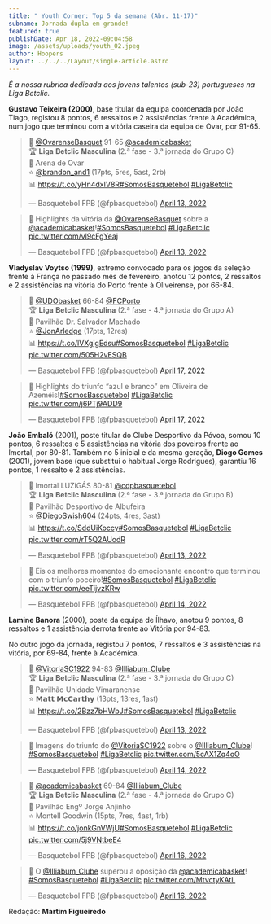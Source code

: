 ```yaml
---
title: " Youth Corner: Top 5 da semana (Abr. 11-17)"
subname: Jornada dupla em grande!
featured: true
publishDate: Apr 18, 2022-09:04:58
image: /assets/uploads/youth_02.jpeg
author: Hoopers
layout: ../../../Layout/single-article.astro
---
```

*É a nossa rubrica dedicada aos jovens talentos (sub-23) portugueses na Liga Betclic.*

**Gustavo Teixeira (2000)**, base titular da equipa coordenada por João Tiago, registou 8 pontos, 6 ressaltos e 2 assistências frente à Académica, num jogo que terminou com a vitória caseira da equipa de Ovar, por 91-65.

<blockquote class="twitter-tweet"><p lang="pt" dir="ltr">🏀 <a href="https://twitter.com/OvarenseBasquet?ref_src=twsrc%5Etfw">@OvarenseBasquet</a> 91-65 <a href="https://twitter.com/academicabasket?ref_src=twsrc%5Etfw">@academicabasket</a> <br>🏆 𝐋𝐢𝐠𝐚 𝐁𝐞𝐭𝐜𝐥𝐢𝐜 𝐌𝐚𝐬𝐜𝐮𝐥𝐢𝐧𝐚 (2.ª fase - 3.ª jornada do Grupo C)<br>📍 Arena de Ovar<br>⭐ <a href="https://twitter.com/brandon_and1?ref_src=twsrc%5Etfw">@brandon_and1</a> (17pts, 5res, 5ast, 2rb)<br>📊 <a href="https://t.co/yHn4dxIV8R">https://t.co/yHn4dxIV8R</a><a href="https://twitter.com/hashtag/SomosBasquetebol?src=hash&amp;ref_src=twsrc%5Etfw">#SomosBasquetebol</a> <a href="https://twitter.com/hashtag/LigaBetclic?src=hash&amp;ref_src=twsrc%5Etfw">#LigaBetclic</a></p>&mdash; Basquetebol FPB (@fpbasquetebol) <a href="https://twitter.com/fpbasquetebol/status/1514365082779668489?ref_src=twsrc%5Etfw">April 13, 2022</a></blockquote>

<blockquote class="twitter-tweet"><p lang="pt" dir="ltr">🎥 Highlights da vitória da <a href="https://twitter.com/OvarenseBasquet?ref_src=twsrc%5Etfw">@OvarenseBasquet</a> sobre a <a href="https://twitter.com/academicabasket?ref_src=twsrc%5Etfw">@academicabasket</a>!<a href="https://twitter.com/hashtag/SomosBasquetebol?src=hash&amp;ref_src=twsrc%5Etfw">#SomosBasquetebol</a> <a href="https://twitter.com/hashtag/LigaBetclic?src=hash&amp;ref_src=twsrc%5Etfw">#LigaBetclic</a> <a href="https://t.co/vl9cFgYeaj">pic.twitter.com/vl9cFgYeaj</a></p>&mdash; Basquetebol FPB (@fpbasquetebol) <a href="https://twitter.com/fpbasquetebol/status/1514390994241916929?ref_src=twsrc%5Etfw">April 13, 2022</a></blockquote>

**Vladyslav Voytso (1999)**, extremo convocado para os jogos da seleção frente à França no passado mês de fevereiro, anotou 12 pontos, 2 ressaltos e 2 assistências na vitória do Porto frente à Oliveirense, por 66-84.

<blockquote class="twitter-tweet"><p lang="pt" dir="ltr">🏀 <a href="https://twitter.com/UDObasket?ref_src=twsrc%5Etfw">@UDObasket</a> 66-84 <a href="https://twitter.com/FCPorto?ref_src=twsrc%5Etfw">@FCPorto</a> <br>🏆 𝐋𝐢𝐠𝐚 𝐁𝐞𝐭𝐜𝐥𝐢𝐜 𝐌𝐚𝐬𝐜𝐮𝐥𝐢𝐧𝐚 (2.ª fase - 4.ª jornada do Grupo A)<br>📍 Pavilhão Dr. Salvador Machado<br>⭐ <a href="https://twitter.com/JonArledge?ref_src=twsrc%5Etfw">@JonArledge</a> (17pts, 12res) <br>📊 <a href="https://t.co/lVXgigEdsu">https://t.co/lVXgigEdsu</a><a href="https://twitter.com/hashtag/SomosBasquetebol?src=hash&amp;ref_src=twsrc%5Etfw">#SomosBasquetebol</a> <a href="https://twitter.com/hashtag/LigaBetclic?src=hash&amp;ref_src=twsrc%5Etfw">#LigaBetclic</a> <a href="https://t.co/505H2vESQB">pic.twitter.com/505H2vESQB</a></p>&mdash; Basquetebol FPB (@fpbasquetebol) <a href="https://twitter.com/fpbasquetebol/status/1515763788846452747?ref_src=twsrc%5Etfw">April 17, 2022</a></blockquote>

<blockquote class="twitter-tweet"><p lang="pt" dir="ltr">🎥 Highlights do triunfo “azul e branco” em Oliveira de Azeméis!<a href="https://twitter.com/hashtag/SomosBasquetebol?src=hash&amp;ref_src=twsrc%5Etfw">#SomosBasquetebol</a> <a href="https://twitter.com/hashtag/LigaBetclic?src=hash&amp;ref_src=twsrc%5Etfw">#LigaBetclic</a> <a href="https://t.co/j6PTj9ADD9">pic.twitter.com/j6PTj9ADD9</a></p>&mdash; Basquetebol FPB (@fpbasquetebol) <a href="https://twitter.com/fpbasquetebol/status/1515780164881457152?ref_src=twsrc%5Etfw">April 17, 2022</a></blockquote>

**João Embaló** (2001), poste titular do Clube Desportivo da Póvoa, somou 10 pontos, 6 ressaltos e 5 assistências na vitória dos poveiros frente ao Imortal, por 80-81. Também no 5 inicial e da mesma geração, **Diogo Gomes** (2001), jovem base (que substitui o habitual Jorge Rodrigues), garantiu 16 pontos, 1 ressalto e 2 assistências.

<blockquote class="twitter-tweet"><p lang="pt" dir="ltr">🏀 Imortal LUZiGÁS 80-81 <a href="https://twitter.com/cdpbasquetebol?ref_src=twsrc%5Etfw">@cdpbasquetebol</a> <br>🏆 𝐋𝐢𝐠𝐚 𝐁𝐞𝐭𝐜𝐥𝐢𝐜 𝐌𝐚𝐬𝐜𝐮𝐥𝐢𝐧𝐚 (2.ª fase - 3.ª jornada do Grupo B)<br>📍 Pavilhão Desportivo de Albufeira<br>⭐ <a href="https://twitter.com/DiegoSwish604?ref_src=twsrc%5Etfw">@DiegoSwish604</a> (24pts, 4res, 3ast)<br>📊 <a href="https://t.co/SddUiKoccy">https://t.co/SddUiKoccy</a><a href="https://twitter.com/hashtag/SomosBasquetebol?src=hash&amp;ref_src=twsrc%5Etfw">#SomosBasquetebol</a> <a href="https://twitter.com/hashtag/LigaBetclic?src=hash&amp;ref_src=twsrc%5Etfw">#LigaBetclic</a> <a href="https://t.co/rT5Q2AUodR">pic.twitter.com/rT5Q2AUodR</a></p>&mdash; Basquetebol FPB (@fpbasquetebol) <a href="https://twitter.com/fpbasquetebol/status/1514360611391557632?ref_src=twsrc%5Etfw">April 13, 2022</a></blockquote>

<blockquote class="twitter-tweet"><p lang="pt" dir="ltr">🎥 Eis os melhores momentos do emocionante encontro que terminou com o triunfo poceiro!<a href="https://twitter.com/hashtag/SomosBasquetebol?src=hash&amp;ref_src=twsrc%5Etfw">#SomosBasquetebol</a> <a href="https://twitter.com/hashtag/LigaBetclic?src=hash&amp;ref_src=twsrc%5Etfw">#LigaBetclic</a> <a href="https://t.co/eeTijvzKRw">pic.twitter.com/eeTijvzKRw</a></p>&mdash; Basquetebol FPB (@fpbasquetebol) <a href="https://twitter.com/fpbasquetebol/status/1514396910626480128?ref_src=twsrc%5Etfw">April 14, 2022</a></blockquote>

**Lamine Banora** (2000), poste da equipa de Ílhavo, anotou 9 pontos, 8 ressaltos e 1 assistência derrota frente ao Vitória por 94-83. 

No outro jogo da jornada, registou 7 pontos, 7 ressaltos e 3 assistências na vitória, por 69-84, frente à Académica.

<blockquote class="twitter-tweet"><p lang="pt" dir="ltr">🏀 <a href="https://twitter.com/VitoriaSC1922?ref_src=twsrc%5Etfw">@VitoriaSC1922</a> 94-83 <a href="https://twitter.com/Illiabum_Clube?ref_src=twsrc%5Etfw">@Illiabum_Clube</a> <br>🏆 𝐋𝐢𝐠𝐚 𝐁𝐞𝐭𝐜𝐥𝐢𝐜 𝐌𝐚𝐬𝐜𝐮𝐥𝐢𝐧𝐚 (2.ª fase - 3.ª jornada do Grupo C)<br>📍 Pavilhão Unidade Vimaranense<br>⭐ 𝗠𝗮𝘁𝘁 𝗠𝗰𝗖𝗮𝗿𝘁𝗵𝘆 (13pts, 13res, 1ast)<br>📊 <a href="https://t.co/2Bzz7bHWbJ">https://t.co/2Bzz7bHWbJ</a><a href="https://twitter.com/hashtag/SomosBasquetebol?src=hash&amp;ref_src=twsrc%5Etfw">#SomosBasquetebol</a> <a href="https://twitter.com/hashtag/LigaBetclic?src=hash&amp;ref_src=twsrc%5Etfw">#LigaBetclic</a></p>&mdash; Basquetebol FPB (@fpbasquetebol) <a href="https://twitter.com/fpbasquetebol/status/1514363586096898050?ref_src=twsrc%5Etfw">April 13, 2022</a></blockquote>

<blockquote class="twitter-tweet"><p lang="pt" dir="ltr">🎥 Imagens do triunfo do <a href="https://twitter.com/VitoriaSC1922?ref_src=twsrc%5Etfw">@VitoriaSC1922</a> sobre o <a href="https://twitter.com/Illiabum_Clube?ref_src=twsrc%5Etfw">@Illiabum_Clube</a>! <a href="https://twitter.com/hashtag/SomosBasquetebol?src=hash&amp;ref_src=twsrc%5Etfw">#SomosBasquetebol</a> <a href="https://twitter.com/hashtag/LigaBetclic?src=hash&amp;ref_src=twsrc%5Etfw">#LigaBetclic</a> <a href="https://t.co/5cAX1Zq4oO">pic.twitter.com/5cAX1Zq4oO</a></p>&mdash; Basquetebol FPB (@fpbasquetebol) <a href="https://twitter.com/fpbasquetebol/status/1514397688569159681?ref_src=twsrc%5Etfw">April 14, 2022</a></blockquote>

<blockquote class="twitter-tweet"><p lang="pt" dir="ltr">🏀 <a href="https://twitter.com/academicabasket?ref_src=twsrc%5Etfw">@academicabasket</a> 69-84 <a href="https://twitter.com/Illiabum_Clube?ref_src=twsrc%5Etfw">@Illiabum_Clube</a> <br>🏆 𝐋𝐢𝐠𝐚 𝐁𝐞𝐭𝐜𝐥𝐢𝐜 𝐌𝐚𝐬𝐜𝐮𝐥𝐢𝐧𝐚 (2.ª fase - 4.ª jornada do Grupo C)<br>📍 Pavilhão Engº Jorge Anjinho<br>⭐ Montell Goodwin (15pts, 7res, 4ast, 1rb)<br>📊 <a href="https://t.co/jonkGnVWjU">https://t.co/jonkGnVWjU</a><a href="https://twitter.com/hashtag/SomosBasquetebol?src=hash&amp;ref_src=twsrc%5Etfw">#SomosBasquetebol</a> <a href="https://twitter.com/hashtag/LigaBetclic?src=hash&amp;ref_src=twsrc%5Etfw">#LigaBetclic</a> <a href="https://t.co/5j9VNtbeE4">pic.twitter.com/5j9VNtbeE4</a></p>&mdash; Basquetebol FPB (@fpbasquetebol) <a href="https://twitter.com/fpbasquetebol/status/1515403943123296259?ref_src=twsrc%5Etfw">April 16, 2022</a></blockquote>

<blockquote class="twitter-tweet"><p lang="pt" dir="ltr">🎥 O <a href="https://twitter.com/Illiabum_Clube?ref_src=twsrc%5Etfw">@Illiabum_Clube</a> superou a oposição da <a href="https://twitter.com/academicabasket?ref_src=twsrc%5Etfw">@academicabasket</a>! <a href="https://twitter.com/hashtag/SomosBasquetebol?src=hash&amp;ref_src=twsrc%5Etfw">#SomosBasquetebol</a> <a href="https://twitter.com/hashtag/LigaBetclic?src=hash&amp;ref_src=twsrc%5Etfw">#LigaBetclic</a> <a href="https://t.co/MtvctyKAtL">pic.twitter.com/MtvctyKAtL</a></p>&mdash; Basquetebol FPB (@fpbasquetebol) <a href="https://twitter.com/fpbasquetebol/status/1515408063519461377?ref_src=twsrc%5Etfw">April 16, 2022</a></blockquote>

Redação: **Martim Figueiredo**

<script async src="https://platform.twitter.com/widgets.js" charset="utf-8"></script>